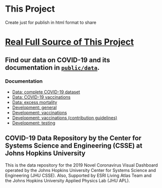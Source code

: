 # This Project 
Create just for publish in html format to share

# [Real Full Source of This Project](https://github.com/CSSEGISandData/COVID-19)

## Find our data on COVID-19 and its documentation in [`public/data`](https://github.com/owid/covid-19-data/public/data).

### Documentation

- [Data: complete COVID-19 dataset](https://github.com/owid/covid-19-data/public/data/README.md)
- [Data: COVID-19 vaccinations](https://github.com/owid/covid-19-data/public/data/vaccinations/README.md)
- [Data: excess mortality](https://github.com/owid/covid-19-data/public/data/excess_mortality/README.md)
- [Development: general](https://github.com/owid/covid-19-data/scripts/README.md)
- [Development: vaccinations](https://github.com/owid/covid-19-data/scripts/docs/vaccinations/README.md)
- [Development: vaccinations (contribution guidelines)](https://github.com/owid/covid-19-data/scripts/docs/vaccinations/CONTRIBUTE.md)
- [Development: testing](https://github.com/owid/covid-19-data/scripts/scripts/testing/README.md)

## COVID-19 Data Repository by the Center for Systems Science and Engineering (CSSE) at Johns Hopkins University

This is the data repository for the 2019 Novel Coronavirus Visual Dashboard operated by the Johns Hopkins University Center for Systems Science and Engineering (JHU CSSE). Also, Supported by ESRI Living Atlas Team and the Johns Hopkins University Applied Physics Lab (JHU APL).


